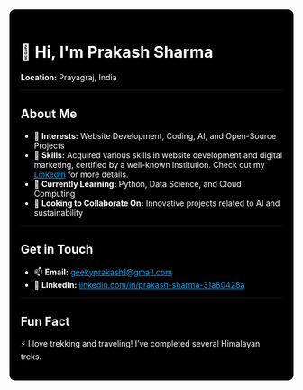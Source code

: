 <div style="background-color: #000; color: #fff; padding: 20px; border-radius: 10px;">
    <h1>👋 Hi, I'm Prakash Sharma</h1>
    <p><strong>Location:</strong> Prayagraj, India</p>
    <hr>
    <h2>About Me</h2>
    <ul>
        <li>👀 <strong>Interests:</strong> Website Development, Coding, AI, and Open-Source Projects</li>
        <li>🌱 <strong>Skills:</strong> Acquired various skills in website development and digital marketing, certified by a well-known institution. Check out my <a href="https://in.linkedin.com/in/prakash-sharma-31a80428a?original_referer=https%3A%2F%2Fwww.google.com%2F" style="color: #1DA1F2;">LinkedIn</a> for more details.</li>
        <li>🌱 <strong>Currently Learning:</strong> Python, Data Science, and Cloud Computing</li>
        <li>💞️ <strong>Looking to Collaborate On:</strong> Innovative projects related to AI and sustainability</li>
    </ul>
    <hr>
    <h2>Get in Touch</h2>
    <ul>
        <li>📫 <strong>Email:</strong> <a href="mailto:geekyprakash1@gmail.com" style="color: #1DA1F2;">geekyprakash1@gmail.com</a></li>
        <li>💼 <strong>LinkedIn:</strong> <a href="https://in.linkedin.com/in/prakash-sharma-31a80428a?original_referer=https%3A%2F%2Fwww.google.com%2F" style="color: #1DA1F2;">linkedin.com/in/prakash-sharma-31a80428a</a></li>
    </ul>
    <hr>
    <h2>Fun Fact</h2>
    <p>⚡ I love trekking and traveling! I’ve completed several Himalayan treks.</p>
</div>

<!---
prakashsharma19/prakashsharma19 is a ✨ special ✨ repository because its `README.md` (this file) appears on your GitHub profile.
You can click the Preview link to take a look at your changes.
--->
